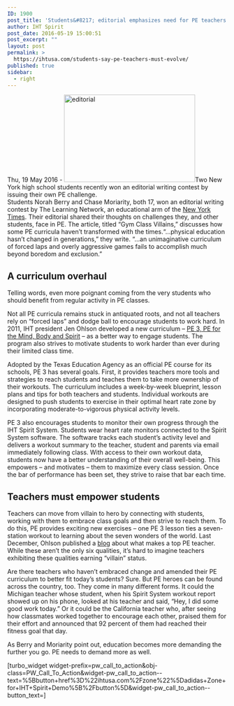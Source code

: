 ```yaml
---
ID: 1900
post_title: 'Students&#8217; editorial emphasizes need for PE teachers to change with the times'
author: IHT Spirit
post_date: 2016-05-19 15:00:51
post_excerpt: ""
layout: post
permalink: >
  https://ihtusa.com/students-say-pe-teachers-must-evolve/
published: true
sidebar:
  - right
---
```

<article>Thu, 19 May 2016 - <a href="https://ihtusa.com/wp-content/uploads/2015/07/adidas-girls-outdoors.jpg"><img class="alignright wp-image-1689 size-medium" src="https://ihtusa.com/wp-content/uploads/2015/07/adidas-girls-outdoors-300x200.jpg" alt="editorial" width="300" height="200" /></a>Two New York high school students recently won an editorial writing contest by issuing their own PE challenge.</article><article></article><article>Students Norah Berry and Chase Moriarity, both 17, won an editorial writing contest by The Learning Network, an educational arm of the <a href="http://learning.blogs.nytimes.com/2016/05/19/editorial-contest-winner-gym-class-villains/?_r=0">New York Times</a>. Their editorial shared their thoughts on challenges they, and other students, face in PE. The article, titled “Gym Class Villains,” discusses how some PE curricula haven’t transformed with the times.“…physical education hasn’t changed in generations,” they write. “…an unimaginative curriculum of forced laps and overly aggressive games fails to accomplish much beyond boredom and exclusion.”

<!--more-->
<h2>A curriculum overhaul</h2>
Telling words, even more poignant coming from the very students who should benefit from regular activity in PE classes.

Not all PE curricula remains stuck in antiquated roots, and not all teachers rely on “forced laps” and dodge ball to encourage students to work hard. In 2011, IHT president Jen Ohlson developed a new curriculum – <a href="https://ihtusa.com/spirit-system/pe3-curriculum/">PE 3, PE for the Mind, Body and Spirit</a> – as a better way to engage students. The program also strives to motivate students to work harder than ever during their limited class time.

Adopted by the Texas Education Agency as an official PE course for its schools, PE 3 has several goals. First, it provides teachers more tools and strategies to reach students and teaches them to take more ownership of their workouts. The curriculum includes a week-by-week blueprint, lesson plans and tips for both teachers and students. Individual workouts are designed to push students to exercise in their optimal heart rate zone by incorporating moderate-to-vigorous physical activity levels.

PE 3 also encourages students to monitor their own progress through the IHT Spirit System. Students wear heart rate monitors connected to the Spirit System software. The software tracks each student’s activity level and delivers a workout summary to the teacher, student and parents via email immediately following class. With access to their own workout data, students now have a better understanding of their overall well-being. This empowers – and motivates – them to maximize every class session. Once the bar of performance has been set, they strive to raise that bar each time.
<h2>Teachers must empower students</h2>
Teachers can move from villain to hero by connecting with students, working with them to embrace class goals and then strive to reach them. To do this, PE provides exciting new exercises – one PE 3 lesson ties a seven-station workout to learning about the seven wonders of the world. Last December, Ohlson published a <a href="https://ihtusa.com/6-qualities-of-a-great-pe-teacher/">blog</a> about what makes a top PE teacher. While these aren’t the only six qualities, it’s hard to imagine teachers exhibiting these qualities earning “villain” status.

Are there teachers who haven’t embraced change and amended their PE curriculum to better fit today’s students? Sure. But PE heroes can be found across the country, too. They come in many different forms. It could the Michigan teacher whose student, when his Spirit System workout report showed up on his phone, looked at his teacher and said, “Hey, I did some good work today.” Or it could be the California teacher who, after seeing how classmates worked together to encourage each other, praised them for their effort and announced that 92 percent of them had reached their fitness goal that day.

As Berry and Moriarity point out, education becomes more demanding the further you go. PE needs to demand more as well.

</article>[turbo_widget widget-prefix=pw_call_to_action&obj-class=PW_Call_To_Action&widget-pw_call_to_action--text=%5Bbutton+href%3D%22ihtusa.com%2Fzone%22%5Dadidas+Zone+for+IHT+Spirit+Demo%5B%2Fbutton%5D&widget-pw_call_to_action--button_text=]